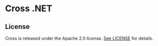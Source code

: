 # Cross .NET

## License

Cross is released under the Apache 2.0 license. [See LICENSE](/LICENSE) for details.
